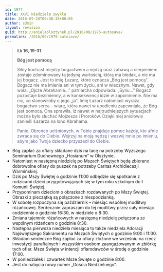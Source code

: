 ```yaml
---
id: 1977
title: XXVI Niedziela zwykła
date: 2016-09-28T09:38:33+00:00
author: admin
layout: revision
guid: http://anielaolsztynek.pl/2016/09/1975-autosave/
permalink: /2016/09/1975-autosave/
---
```

> **Łk 16, 19-31**
> 
> **Bóg jest pomocą**
> 
> Silny kontrast między bogactwem a nędzą oraz zabawą a cierpieniem zostaje zdominowany tą jedyną wartością, którą ma biedak, a nie ma jej bogacz. Jest to imię Łazarz, które oznacza &#8222;Bóg jest pomocą&#8221;. Bogacz nie ma imienia ani w tym życiu, ani w wiecznym. Nawet, gdy woła: &#8222;Ojcze Abrahamie&#8230;&#8221; patriarcha odpowiada: &#8222;Synu&#8230;&#8221; Bogacz pozostaje bezimienny, a w konsekwencji idzie w zapomnienie. Nie ma nic, co stanowiłoby o jego &#8222;ja&#8221;. Imię Łazarz natomiast wyraża bogactwo serca &#8211; wiarę, która nawet w upodleniu zapewniała, że Bóg jest pomocą. Ona sprawiła, iż nawet w najtrudniejszych sytuacjach można było słuchać Mojżesza i Proroków. Dzięki niej aniołowie zanieśli Łazarza na łono Abrahama.
> 
> <span style="color: #666699;">Panie, Obrońco uciśnionych, w Tobie znajduje pomoc każdy, kto ufnie zwraca się do Ciebie. Wejrzyj na moją nędzę i wezwij mnie po imieniu, abym jako Twoje dziecko przyszedł do Ciebie.</span>

  * Bóg zapłać za ofiary składane dziś na tacę na potrzeby Wyższego Seminarium Duchownego „Hosianum” w Olsztynie.
  * Natomiast w następną niedzielę po Mszach Świętych będą zbierane dobrowolne ofiary do puszek na potrzeby Caritas Archidiecezji Warmińskiej.
  * Dziś po Mszy Świętej o godzinie 11:00 odbędzie się spotkanie z rodzicami dzieci przygotowujących się w tym roku szkolnym do I Komunii Świętej.
  * Przypominam dzieciom o obrazkach rozdawanych po Mszy Świętej. Obrazki z pieczątką są połączone z niespodzianką.
  * W sobotę rozpoczyna się październik – miesiąc wspólnej modlitwy różańcowej. Serdecznie zapraszam do tej modlitwy przez cały miesiąc codziennie o godzinie 16:30, w niedziele o 8:30.
  * Zmiana tajemnic różańcowych w następną niedzielę połączona ze wspólnym różańcem o godzinie 8:30.
  * Następna pierwsza niedziela miesiąca to także niedziela Adoracji Najświętszego Sakramentu na Mszach Świętych o godzinie 9:00 i 11:00.
  * Składam serdeczne Bóg zapłać za ofiary złożone we wrześniu na rzecz inwestycji parafialnych i wszystkim osobom zaangażowanym w zbiórkę tych ofiar. Msza Święta w intencji ofiarodawców w środę o godzinie 17:00.
  * W poniedziałek i czwartek Msze Święte o godzinie 8:00.
  * Jest do nabycia nowy numer „Gościa Niedzielnego”.